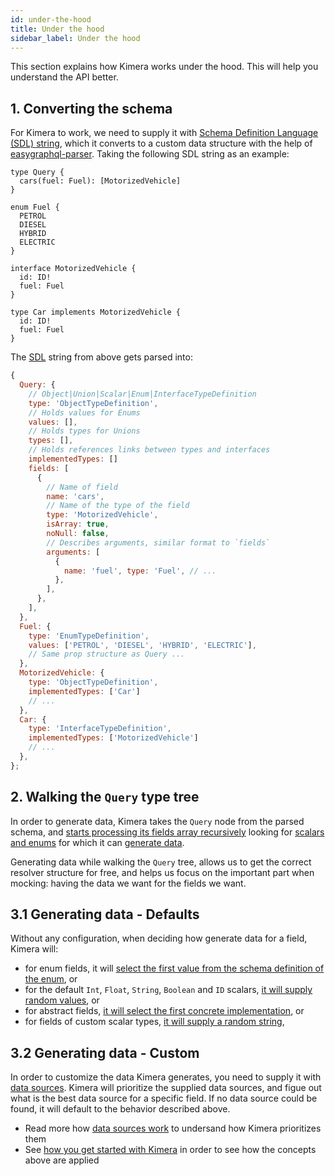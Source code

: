 ```yaml
---
id: under-the-hood
title: Under the hood
sidebar_label: Under the hood
---
```


This section explains how Kimera works under the hood. This will help you understand the API better.

## 1. Converting the schema

For Kimera to work, we need to supply it with [Schema Definition Language (SDL) string](https://www.apollographql.com/docs/apollo-server/essentials/schema.html#sdl), which it converts to a custom data structure with the help of [easygraphql-parser](https://github.com/EasyGraphQL/easygraphql-parser). Taking the following SDL string as an example:

```
type Query {
  cars(fuel: Fuel): [MotorizedVehicle]
}

enum Fuel {
  PETROL
  DIESEL
  HYBRID
  ELECTRIC
}

interface MotorizedVehicle {
  id: ID!
  fuel: Fuel
}

type Car implements MotorizedVehicle {
  id: ID!
  fuel: Fuel
}
```

The [SDL](https://www.prisma.io/blog/graphql-sdl-schema-definition-language-6755bcb9ce51) string from above gets parsed into:

```javascript
{
  Query: {
    // Object|Union|Scalar|Enum|InterfaceTypeDefinition
    type: 'ObjectTypeDefinition',
    // Holds values for Enums
    values: [],
    // Holds types for Unions
    types: [],
    // Holds references links between types and interfaces
    implementedTypes: []
    fields: [
      {
        // Name of field
        name: 'cars',
        // Name of the type of the field
        type: 'MotorizedVehicle',
        isArray: true,
        noNull: false,
        // Describes arguments, similar format to `fields`
        arguments: [
          {
            name: 'fuel', type: 'Fuel', // ...
          },
        ],
      },
    ],
  },
  Fuel: {
    type: 'EnumTypeDefinition',
    values: ['PETROL', 'DIESEL', 'HYBRID', 'ELECTRIC'],
    // Same prop structure as Query ...
  },
  MotorizedVehicle: {
    type: 'ObjectTypeDefinition',
    implementedTypes: ['Car']
    // ...
  },
  Car: {
    type: 'InterfaceTypeDefinition',
    implementedTypes: ['MotorizedVehicle']
    // ...
  },
};
```

## 2. Walking the `Query` type tree

In order to generate data, Kimera takes the `Query` node from the parsed schema, and [starts processing its fields array recursively](https://github.com/lola-tech/graphql-kimera/src/engine.js#L142-L194) looking for [scalars and enums](https://www.apollographql.com/docs/graphql-tools/scalars.html) for which it can [generate data](https://github.com/lola-tech/graphql-kimera/src/engine.js#L46-L91).

Generating data while walking the `Query` tree, allows us to get the correct resolver structure for free, and helps us focus on the important part when mocking: having the data we want for the fields we want.

## 3.1 Generating data - Defaults

Without any configuration, when deciding how generate data for a field, Kimera will:

- for enum fields, it will [select the first value from the schema definition of the enum](https://github.com/lola-tech/graphql-kimera/src/engine.js#L69-L73), or
- for the default `Int`, `Float`, `String`, `Boolean` and `ID` scalars, [it will supply random values](https://github.com/lola-tech/graphql-kimera/src/engine.js#L21-L29), or
- for abstract fields, [it will select the first concrete implementation](https://github.com/lola-tech/graphql-kimera/src/engine.js#L119-L131), or
- for fields of custom scalar types, [it will supply a random string](https://github.com/lola-tech/graphql-kimera/src/engine.js#L86-L90),

## 3.2 Generating data - Custom

In order to customize the data Kimera generates, you need to supply it with [data sources](/graphql-kimera/docs/data-sources). Kimera will prioritize the supplied data sources, and figue out what is the best data source for a specific field. If no data source could be found, it will default to the behavior described above.

- Read more how [data sources work](/graphql-kimera/docs/data-sources) to undersand how Kimera prioritizes them
- See [how you get started with Kimera](/graphql-kimera/docs/tutorial-getting-started) in order to see how the concepts above are applied
